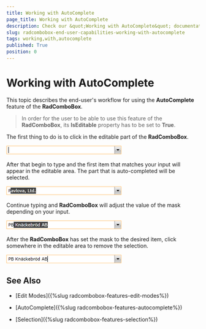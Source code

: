 ```yaml
---
title: Working with AutoComplete
page_title: Working with AutoComplete
description: Check our &quot;Working with AutoComplete&quot; documentation article for the RadComboBox {{ site.framework_name }} control.
slug: radcombobox-end-user-capabilities-working-with-autocomplete
tags: working,with,autocomplete
published: True
position: 0
---
```


# Working with AutoComplete

This topic describes the end-user's workflow for using the __AutoComplete__ feature of the __RadComboBox__.

>In order for the user to be able to use this feature of the __RadComboBox__, its __IsEditable__ property has to be set to __True__.

The first thing to do is to click in the editable part of the __RadComboBox__.

![](images/RadComboBox_End_User_Capabilities_AutoComplete_01.png)

After that begin to type and the first item that matches your input will appear in the editable area. The part that is auto-completed will be selected.

![](images/RadComboBox_End_User_Capabilities_AutoComplete_02.png)

Continue typing and __RadComboBox__ will adjust the value of the mask depending on your input.

![](images/RadComboBox_End_User_Capabilities_AutoComplete_03.png)

After the __RadComboBox__ has set the mask to the desired item, click somewhere in the editable area to remove the selection.

![](images/RadComboBox_End_User_Capabilities_AutoComplete_04.png)

## See Also

 * [Edit Modes]({%slug radcombobox-features-edit-modes%})

 * [AutoComplete]({%slug radcombobox-features-autocomplete%})

 * [Selection]({%slug radcombobox-features-selection%})
